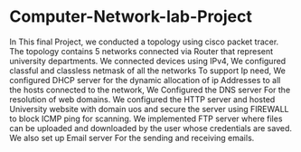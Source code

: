# Computer-Network-lab-Project

In This final Project, we conducted a topology using cisco packet tracer.
The topology contains 5 networks connected via Router that represent university departments.
We connected devices using IPv4, We configured classful and classless netmask of all the networks
To support Ip need, We configured DHCP server for the dynamic allocation of ip 
Addresses to all the hosts connected to the network, We Configured the DNS server 
For the resolution of web domains. We configured the HTTP server and hosted 
University website with domain uos and secure the server using FIREWALL to block
ICMP ping for scanning. We implemented FTP server where files can be uploaded and downloaded by the user whose credentials are saved. We also set up Email server 
For the sending and receiving emails.
